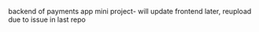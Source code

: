 backend of payments app mini project- will update frontend later, reupload due to issue in last repo
